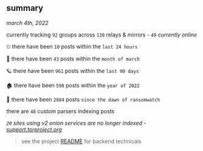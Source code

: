 
## summary
_march 4th, 2022_

currently tracking `92` groups across `130` relays & mirrors - _`49` currently online_

⏲ there have been `10` posts within the `last 24 hours`

🦈 there have been `43` posts within the `month of march`

🪐 there have been `961` posts within the `last 90 days`

🏚 there have been `598` posts within the `year of 2022`

🦕 there have been `2884` posts `since the dawn of ransomwatch`

there are `48` custom parsers indexing posts

_`20` sites using v2 onion services are no longer indexed - [support.torproject.org](https://support.torproject.org/onionservices/v2-deprecation/)_

> see the project [README](https://github.com/thetanz/ransomwatch#ransomwatch--) for backend technicals
